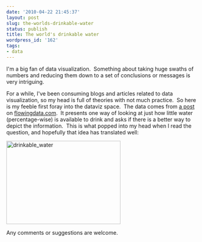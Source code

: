 ```yaml
---
date: '2010-04-22 21:45:37'
layout: post
slug: the-worlds-drinkable-water
status: publish
title: The world's drinkable water
wordpress_id: '162'
tags:
- data
---
```


I'm a big fan of data visualization.  Something about taking huge swaths of numbers and reducing them down to a set of conclusions or messages is very intriguing.

For a while, I've been consuming blogs and articles related to data visualization, so my head is full of theories with not much practice.  So here is my feeble first foray into the dataviz space.  The data comes from <a href="http://flowingdata.com/2010/04/01/discuss-drinkable-water-in-the-world/">a post</a> on <a href="http://flowingdata.com/">flowingdata.com</a>.  It presents one way of looking at just how little water (percentage-wise) is available to drink and asks if there is a better way to depict the information.  This is what popped into my head when I read the question, and hopefully that idea has translated well:

<a href="/uploads/2010/04/drinkable_water.png"><img class="alignnone size-medium wp-image-164" title="drinkable_water" src="/uploads/2010/04/drinkable_water-300x219.png" alt="drinkable_water" width="300" height="219" /></a>

Any comments or suggestions are welcome.
